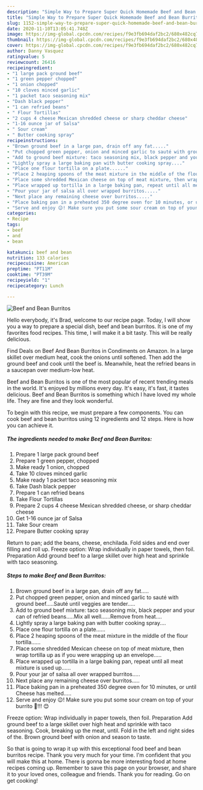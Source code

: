 ```yaml
---
description: "Simple Way to Prepare Super Quick Homemade Beef and Bean Burritos"
title: "Simple Way to Prepare Super Quick Homemade Beef and Bean Burritos"
slug: 1152-simple-way-to-prepare-super-quick-homemade-beef-and-bean-burritos
date: 2020-11-10T13:05:41.748Z
image: https://img-global.cpcdn.com/recipes/f9e3fb694daf2bc2/680x482cq70/beef-and-bean-burritos-recipe-main-photo.jpg
thumbnail: https://img-global.cpcdn.com/recipes/f9e3fb694daf2bc2/680x482cq70/beef-and-bean-burritos-recipe-main-photo.jpg
cover: https://img-global.cpcdn.com/recipes/f9e3fb694daf2bc2/680x482cq70/beef-and-bean-burritos-recipe-main-photo.jpg
author: Danny Vasquez
ratingvalue: 5
reviewcount: 26416
recipeingredient:
- "1 large pack ground beef"
- "1 green pepper chopped"
- "1 onion chopped"
- "10 cloves minced garlic"
- "1 packet taco seasoning mix"
- "Dash black pepper"
- "1 can refried beans"
- " Flour Tortillas"
- "2 cups 4 cheese Mexican shredded cheese or sharp cheddar cheese"
- "1-16 ounce jar of Salsa"
- " Sour cream"
- " Butter cooking spray"
recipeinstructions:
- "Brown ground beef in a large pan, drain off any fat....."
- "Put chopped green pepper, onion and minced garlic to sauté with ground beef.....Sauté until veggies are tender....."
- "Add to ground beef mixture: taco seasoning mix, black pepper and your can of refried beans.....Mix all well......Remove from heat...."
- "Lightly spray a large baking pan with butter cooking spray...."
- "Place one flour tortilla on a plate......"
- "Place 2 heaping spoons of the meat mixture in the middle of the flour tortilla......"
- "Place some shredded Mexican cheese on top of meat mixture, then wrap tortilla up as if you were wrapping up an envelope....."
- "Place wrapped up tortilla in a large baking pan, repeat until all meat mixture is used up......"
- "Pour your jar of salsa all over wrapped burritos....."
- "Next place any remaining cheese over burritos....."
- "Place baking pan in a preheated 350 degree oven for 10 minutes, or until Cheese has melted....."
- "Serve and enjoy 😉! Make sure you put some sour cream on top of your burrito 🌯!!! 😊"
categories:
- Recipe
tags:
- beef
- and
- bean

katakunci: beef and bean 
nutrition: 133 calories
recipecuisine: American
preptime: "PT11M"
cooktime: "PT39M"
recipeyield: "1"
recipecategory: Lunch

---
```



![Beef and Bean Burritos](https://img-global.cpcdn.com/recipes/f9e3fb694daf2bc2/680x482cq70/beef-and-bean-burritos-recipe-main-photo.jpg)

Hello everybody, it's Brad, welcome to our recipe page. Today, I will show you a way to prepare a special dish, beef and bean burritos. It is one of my favorites food recipes. This time, I will make it a bit tasty. This will be really delicious.

Find Deals on Beef And Bean Burritos in Condiments on Amazon. In a large skillet over medium heat, cook the onions until softened. Then add the ground beef and cook until the beef is. Meanwhile, heat the refried beans in a saucepan over medium-low heat.

Beef and Bean Burritos is one of the most popular of recent trending meals in the world. It's enjoyed by millions every day. It's easy, it's fast, it tastes delicious. Beef and Bean Burritos is something which I have loved my whole life. They are fine and they look wonderful.


To begin with this recipe, we must prepare a few components. You can cook beef and bean burritos using 12 ingredients and 12 steps. Here is how you can achieve it.

<!--inarticleads1-->

##### The ingredients needed to make Beef and Bean Burritos:

1. Prepare 1 large pack ground beef
1. Prepare 1 green pepper, chopped
1. Make ready 1 onion, chopped
1. Take 10 cloves minced garlic
1. Make ready 1 packet taco seasoning mix
1. Take Dash black pepper
1. Prepare 1 can refried beans
1. Take  Flour Tortillas
1. Prepare 2 cups 4 cheese Mexican shredded cheese, or sharp cheddar cheese
1. Get 1-16 ounce jar of Salsa
1. Take  Sour cream
1. Prepare  Butter cooking spray


Return to pan; add the beans, cheese, enchilada. Fold sides and end over filling and roll up. Freeze option: Wrap individually in paper towels, then foil. Preparation Add ground beef to a large skillet over high heat and sprinkle with taco seasoning. 

<!--inarticleads2-->

##### Steps to make Beef and Bean Burritos:

1. Brown ground beef in a large pan, drain off any fat.....
1. Put chopped green pepper, onion and minced garlic to sauté with ground beef.....Sauté until veggies are tender.....
1. Add to ground beef mixture: taco seasoning mix, black pepper and your can of refried beans.....Mix all well......Remove from heat....
1. Lightly spray a large baking pan with butter cooking spray....
1. Place one flour tortilla on a plate......
1. Place 2 heaping spoons of the meat mixture in the middle of the flour tortilla......
1. Place some shredded Mexican cheese on top of meat mixture, then wrap tortilla up as if you were wrapping up an envelope.....
1. Place wrapped up tortilla in a large baking pan, repeat until all meat mixture is used up......
1. Pour your jar of salsa all over wrapped burritos.....
1. Next place any remaining cheese over burritos.....
1. Place baking pan in a preheated 350 degree oven for 10 minutes, or until Cheese has melted.....
1. Serve and enjoy 😉! Make sure you put some sour cream on top of your burrito 🌯!!! 😊


Freeze option: Wrap individually in paper towels, then foil. Preparation Add ground beef to a large skillet over high heat and sprinkle with taco seasoning. Cook, breaking up the meat, until. Fold in the left and right sides of the. Brown ground beef with onion and season to taste. 

So that is going to wrap it up with this exceptional food beef and bean burritos recipe. Thank you very much for your time. I'm confident that you will make this at home. There is gonna be more interesting food at home recipes coming up. Remember to save this page on your browser, and share it to your loved ones, colleague and friends. Thank you for reading. Go on get cooking!
